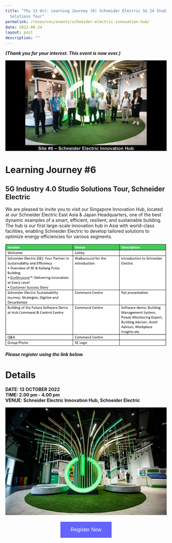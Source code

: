 ```yaml
---
title: "Thu 13 Oct: Learning Journey (6) Schneider Electric 5G I4 Studio
  Solutions Tour"
permalink: /resources/events/schneider-electric-innovation-hub/
date: 2022-08-24
layout: post
description: ""
---
```

***(Thank you for your interest. This event  is now over.)***

![5GLF Group Photo_Schneider](/images/events/5GLF/5GLF%20Group%20Photo_Schneider%20Electric%20Innovation%20Hub%20.jpg)

# Learning Journey #6

## 5G Industry 4.0 Studio Solutions Tour, Schneider Electric
We are pleased to invite you to visit our Singapore Innovation Hub, located at our Schneider Electric East Asia & Japan Headquarters, one of the best dynamic examples of a smart, efficient, resilient, and sustainable building. The hub is our first large-scale innovation hub in Asia with world-class facilities, enabling Schneider Electric to develop tailored solutions to optimize energy efficiencies for various segments. 

![Schneider Programme](/images/events/5GLF/Schneider%20Programme.jpg)

***Please register using the link below.***

# Details
**DATE: 13 OCTOBER 2022** <br> 
**TIME: 2.00 pm - 4.00 pm** <br> 
**VENUE: Schneider Electric Innovation Hub, Schneider Electric** 


![Schneider Electric Innovation Centre](/images/events/5GLF/Schneider.jpg)


<style>
#register {
  background-color: #0000ff;
  border: none;
  color: white;
  padding: 16px 32px;
  text-align: center;
  font-size: 16px;
  margin: 4px 2px;
  opacity: 0.6;
  transition: 0.3s;
  display: inline-block;
  text-decoration: none;
  cursor: pointer;
}
</style>

<center><a href="https://form.gov.sg/628f22d33778d80011a07cc6 " target="_blank"><button id="register" class="btn">Register Now</button></a></center>

